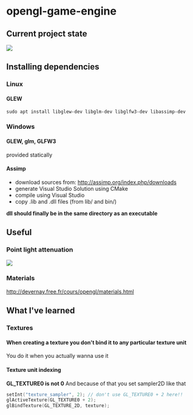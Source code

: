 # opengl-game-engine

## Current project state
![](https://i.imgur.com/bUdMwuJ.png)

## Installing dependencies
### Linux
#### GLEW
```
sudo apt install libglew-dev libglm-dev libglfw3-dev libassimp-dev
```
### Windows
#### GLEW, glm, GLFW3
provided statically
#### Assimp
* download sources from: http://assimp.org/index.php/downloads
* generate Visual Studio Solution using CMake
* compile using Visual Studio
* copy .lib and .dll files (from lib/ and bin/) <br>

**dll should finally be in the same directory as an executable**

## Useful
### Point light attenuation
![](https://i.imgur.com/W1z0qHD.png)
### Materials
http://devernay.free.fr/cours/opengl/materials.html

## What I've learned
### Textures
#### When creating a texture you don't bind it to any particular texture unit
You do it when you actually wanna use it
#### Texture unit indexing
**GL_TEXTURE0 is not 0**
And because of that you set sampler2D like that
```cpp
setInt("texture_sampler", 2); // don't use GL_TEXTURE0 + 2 here!!
glActiveTexture(GL_TEXTURE0 + 2);
glBindTexture(GL_TEXTURE_2D, texture);
```
